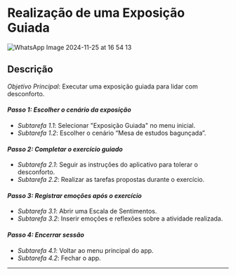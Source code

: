 # Realização de uma Exposição Guiada

![WhatsApp Image 2024-11-25 at 16 54 13](https://github.com/user-attachments/assets/88c93132-5960-48f7-b221-c214c19a0d1b)


## Descrição
*Objetivo Principal*: Executar uma exposição guiada para lidar com desconforto.  

#### *Passo 1: Escolher o cenário da exposição*  
- *Subtarefa 1.1*: Selecionar "Exposição Guiada" no menu inicial.  
- *Subtarefa 1.2*: Escolher o cenário “Mesa de estudos bagunçada”.  

#### *Passo 2: Completar o exercício guiado*  
- *Subtarefa 2.1*: Seguir as instruções do aplicativo para tolerar o desconforto.  
- *Subtarefa 2.2*: Realizar as tarefas propostas durante o exercício.  

#### *Passo 3: Registrar emoções após o exercício*  
- *Subtarefa 3.1*: Abrir uma Escala de Sentimentos.  
- *Subtarefa 3.2*: Inserir emoções e reflexões sobre a atividade realizada.  

#### *Passo 4: Encerrar sessão*  
- *Subtarefa 4.1*: Voltar ao menu principal do app.  
- *Subtarefa 4.2*: Fechar o app.

---
